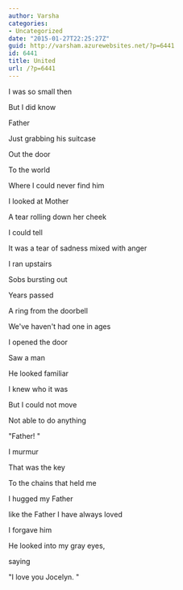 ```yaml
---
author: Varsha
categories:
- Uncategorized
date: "2015-01-27T22:25:27Z"
guid: http://varsham.azurewebsites.net/?p=6441
id: 6441
title: United
url: /?p=6441
---
```


I was so small then
  
But I did know
  
Father
  
Just grabbing his suitcase
  
Out the door
  
To the world
  
Where I could never find him
  
I looked at Mother
  
A tear rolling down her cheek
  
I could tell
  
It was a tear of sadness mixed with anger
  
I ran upstairs
  
Sobs bursting out
  
Years passed
  
A ring from the doorbell
  
We've haven't had one in ages
  
I opened the door
  
Saw a man
  
He looked familiar
  
I knew who it was
  
But I could not move
  
Not able to do anything
  
 "Father! "
  
I murmur
  
That was the key
  
To the chains that held me
  
I hugged my Father
  
like the Father I have always loved
  
I forgave him
  
He looked into my gray eyes,
  
saying
  
 "I love you Jocelyn. "